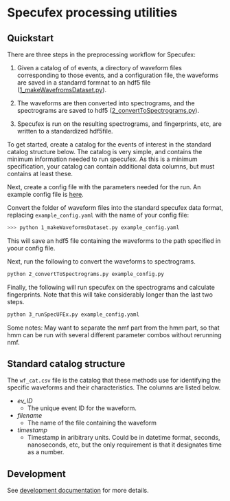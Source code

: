 # Specufex processing utilities

## Quickstart

There are three steps in the preprocessing workflow for Specufex:

1. Given a catalog of of events, a directory of waveform files corresponding to those events, and a configuration file, the waveforms are saved in a standarrd formnat to an hdf5 file ([1_makeWavefromsDataset.py](1_makeWaveformsDataset.py)).

2. The waveforms are then converted into spectrograms, and the spectrograms are saved to hdf5 ([2_convertToSpectrograms.py](2_convertToSpectrograms.py)).

3. Specufex is run on the resulting spectrograms, and fingerprints, etc, are written to a standardized hdf5file.

To get started, create a catalog for the events of interest in the standard catalog structure below. The catalog is very simple, and contains the minimum information needed to run specufex. As this is a minimum specification, your catalog can contain additional data columns, but must contains at least these.

Next, create a config file with the parameters needed for the run. An example config file is [here](example_config.yml).

Convert the folder of waveform files into the standard specufex data format, replacing ```example_config.yaml``` with the name of your config file:

``` bash
>>> python 1_makeWaveformsDataset.py example_config.yaml
```

This will save an hdf5 file containing the waveforms to the path specified in yoour config file.

Next, run the following to convert the waveforms to spectrograms.

``` bash
python 2_convertToSpectrograms.py example_config.py
```

Finally, the following will run specufex on the spectrograms and calculate fingerprints. Note that this will take considerably longer than the last two steps.

``` bash
python 3_runSpecUFEx.py example_config.yaml
```

Some notes: May want to separate the nmf part from the hmm part, so that hmm can be run with several different parameter combos without rerunning nmf.

## Standard catalog structure

The `wf_cat.csv` file is the catalog that these methods use for identifying the specific waveforms and their characteristics. The columns are listed below.

- _ev_ID_
  - The unique event ID for the waveform.
- _filename_
  - The name of the file containing the waveform
- _timestamp_
  - Timestamp in aribitrary units. Could be in datetime format, seconds, nanoseconds, etc, but the only requirement is that it designates time as a number.

## Development

See [development documentation](Development.md) for more details.
